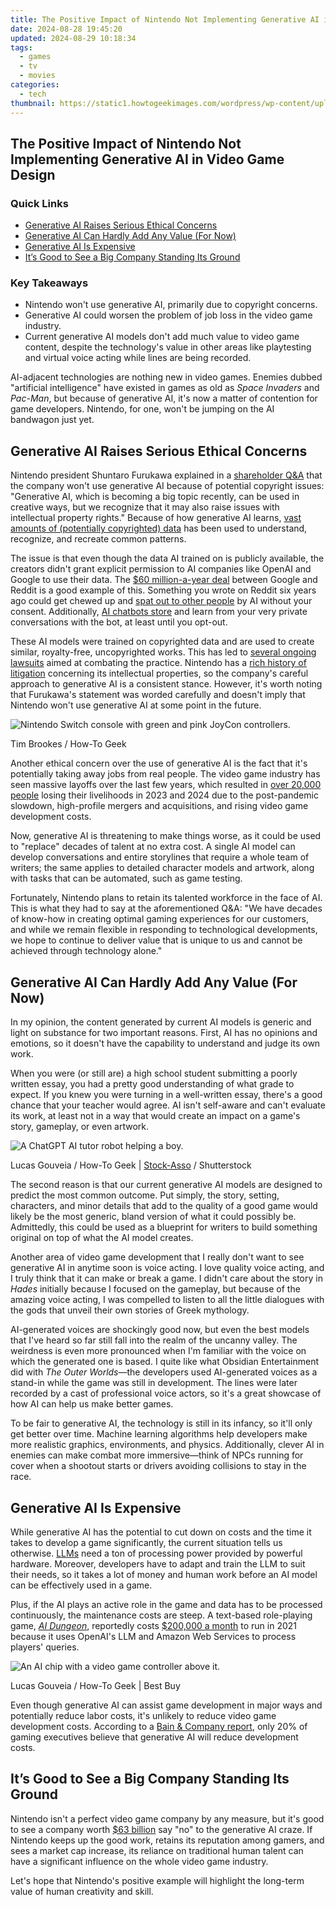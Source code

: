```yaml
---
title: The Positive Impact of Nintendo Not Implementing Generative AI in Video Game Design
date: 2024-08-28 19:45:20
updated: 2024-08-29 10:18:34
tags:
  - games
  - tv
  - movies
categories:
  - tech
thumbnail: https://static1.howtogeekimages.com/wordpress/wp-content/uploads/2024/07/a-woman-in-a-meeting-room-presenting-on-a-screen-to-several-robots.jpg
---
```


## The Positive Impact of Nintendo Not Implementing Generative AI in Video Game Design

### Quick Links

* [Generative AI Raises Serious Ethical Concerns](https://extra-lessons.techidaily.com/in-2024-boost-your-iphone-imagery-with-light-tricks/)
* [Generative AI Can Hardly Add Any Value (For Now)](https://www.howtogeek.com/nintendo-wont-use-generative-ai-in-games-heres-why-thats-a-good-thing/#generative-ai-can-hardly-add-any-value-for-now)
* [Generative AI Is Expensive](https://facebook-video-files.techidaily.com/updated-fb-sounds-unlimited-grab-and-go/)
* [It’s Good to See a Big Company Standing Its Ground](https://on-screen-recording.techidaily.com/updated-which-should-you-use-obs-studio-or-bandicam-for-2024/)

### Key Takeaways

* Nintendo won't use generative AI, primarily due to copyright concerns.
* Generative AI could worsen the problem of job loss in the video game industry.
* Current generative AI models don't add much value to video game content, despite the technology's value in other areas like playtesting and virtual voice acting while lines are being recorded.

 AI-adjacent technologies are nothing new in video games. Enemies dubbed "artificial intelligence" have existed in games as old as _Space Invaders_ and _Pac-Man_, but because of generative AI, it's now a matter of contention for game developers. Nintendo, for one, won't be jumping on the AI bandwagon just yet.

##  Generative AI Raises Serious Ethical Concerns

 Nintendo president Shuntaro Furukawa explained in a [shareholder Q&A](https://www.tweaktown.com/news/99109/nintendo-wont-use-generative-ai-in-its-first-party-games/index.html) that the company won't use generative AI because of potential copyright issues: "Generative AI, which is becoming a big topic recently, can be used in creative ways, but we recognize that it may also raise issues with intellectual property rights." Because of how generative AI learns, [vast amounts of (potentially copyrighted) data](https://youtube-docs.techidaily.com/approved-mastering-timeliness-using-current-events-to-your-advantage/) has been used to understand, recognize, and recreate common patterns.

 The issue is that even though the data AI trained on is publicly available, the creators didn't grant explicit permission to AI companies like OpenAI and Google to use their data. The [$60 million-a-year deal](https://www.inc.com/reuters/google-to-license-reddit-content-to-train-its-ai-models.html) between Google and Reddit is a good example of this. Something you wrote on Reddit six years ago could get chewed up and [spat out to other people](https://hardware-help.techidaily.com/resolving-controller-connectivity-errors-for-xbox-devices-on-older-windows-versions/) by AI without your consent. Additionally, [AI chatbots store](https://win-answers.techidaily.com/ultimate-guide-enhancing-gameplay-by-resolving-stutters-and-increasing-fps-on-the-ascent/) and learn from your very private conversations with the bot, at least until you opt-out.

 These AI models were trained on copyrighted data and are used to create similar, royalty-free, uncopyrighted works. This has led to [several ongoing lawsuits](https://natlawreview.com/article/generative-ai-systems-tee-fair-use-fight) aimed at combating the practice. Nintendo has a [rich history of litigation](https://www.thegamer.com/a-snapshot-of-nintendos-convoluted-legal-history/) concerning its intellectual properties, so the company's careful approach to generative AI is a consistent stance. However, it's worth noting that Furukawa's statement was worded carefully and doesn't imply that Nintendo won't use generative AI at some point in the future.

![Nintendo Switch console with green and pink JoyCon controllers.](https://static1.howtogeekimages.com/wordpress/wp-content/uploads/2023/11/nintendo_switch_green_pink.jpg) 

Tim Brookes / How-To Geek

 Another ethical concern over the use of generative AI is the fact that it's potentially taking away jobs from real people. The video game industry has seen massive layoffs over the last few years, which resulted in [over 20,000 people](https://www.eurogamer.net/games-industry-layoffs-surpass-10000-for-2024-so-far) losing their livelihoods in 2023 and 2024 due to the post-pandemic slowdown, high-profile mergers and acquisitions, and rising video game development costs.

 Now, generative AI is threatening to make things worse, as it could be used to "replace" decades of talent at no extra cost. A single AI model can develop conversations and entire storylines that require a whole team of writers; the same applies to detailed character models and artwork, along with tasks that can be automated, such as game testing.

 Fortunately, Nintendo plans to retain its talented workforce in the face of AI. This is what they had to say at the aforementioned Q&A: "We have decades of know-how in creating optimal gaming experiences for our customers, and while we remain flexible in responding to technological developments, we hope to continue to deliver value that is unique to us and cannot be achieved through technology alone."

##  Generative AI Can Hardly Add Any Value (For Now)

 In my opinion, the content generated by current AI models is generic and light on substance for two important reasons. First, AI has no opinions and emotions, so it doesn't have the capability to understand and judge its own work.

 When you were (or still are) a high school student submitting a poorly written essay, you had a pretty good understanding of what grade to expect. If you knew you were turning in a well-written essay, there's a good chance that your teacher would agree. AI isn't self-aware and can't evaluate its work, at least not in a way that would create an impact on a game's story, gameplay, or even artwork.

![A ChatGPT AI tutor robot helping a boy.](https://static1.howtogeekimages.com/wordpress/wp-content/uploads/2024/07/a-chatgpt-ai-tutor-robot-helping-a-boy.jpg) 

  
Lucas Gouveia / How-To Geek | [Stock-Asso](https://www.shutterstock.com/en/image-photo/innovative-ai-robot-tutor-helping-teenage-2271198751) / Shutterstock

 The second reason is that our current generative AI models are designed to predict the most common outcome. Put simply, the story, setting, characters, and minor details that add to the quality of a good game would likely be the most generic, bland version of what it could possibly be. Admittedly, this could be used as a blueprint for writers to build something original on top of what the AI model creates.

 Another area of video game development that I really don't want to see generative AI in anytime soon is voice acting. I love quality voice acting, and I truly think that it can make or break a game. I didn't care about the story in _Hades_ initially because I focused on the gameplay, but because of the amazing voice acting, I was compelled to listen to all the little dialogues with the gods that unveil their own stories of Greek mythology.

 AI-generated voices are shockingly good now, but even the best models that I've heard so far still fall into the realm of the uncanny valley. The weirdness is even more pronounced when I'm familiar with the voice on which the generated one is based. I quite like what Obsidian Entertainment did with _The Outer Worlds_—the developers used AI-generated voices as a stand-in while the game was still in development. The lines were later recorded by a cast of professional voice actors, so it's a great showcase of how AI can help us make better games.

 To be fair to generative AI, the technology is still in its infancy, so it'll only get better over time. Machine learning algorithms help developers make more realistic graphics, environments, and physics. Additionally, clever AI in enemies can make combat more immersive—think of NPCs running for cover when a shootout starts or drivers avoiding collisions to stay in the race.

##  Generative AI Is Expensive

 While generative AI has the potential to cut down on costs and the time it takes to develop a game significantly, the current situation tells us otherwise. [LLMs](https://extra-support.techidaily.com/2024-approved-picture-perfect-presentation-software-for-impeccable-photo-framing/) need a ton of processing power provided by powerful hardware. Moreover, developers have to adapt and train the LLM to suit their needs, so it takes a lot of money and human work before an AI model can be effectively used in a game.

 Plus, if the AI plays an active role in the game and data has to be processed continuously, the maintenance costs are steep. A text-based role-playing game, [_AI Dungeon_](https://play.aidungeon.com/main/home), reportedly costs [$200,000 a month](https://www.cnbc.com/2023/03/13/chatgpt-and-generative-ai-are-booming-but-at-a-very-expensive-price.html) to run in 2021 because it uses OpenAI's LLM and Amazon Web Services to process players' queries.

![An AI chip with a video game controller above it.](https://static1.howtogeekimages.com/wordpress/wp-content/uploads/2024/05/an-ai-chip-with-a-video-game-controller-above-it.jpg) 

Lucas Gouveia / How-To Geek | Best Buy

 Even though generative AI can assist game development in major ways and potentially reduce labor costs, it's unlikely to reduce video game development costs. According to a [Bain & Company report](https://www.bain.com/about/media-center/press-releases/2023/generative-ai-will-contribute-to-more-than-half-of-video-game-development-within-next-5-to-10-years-finds-bain--company), only 20% of gaming executives believe that generative AI will reduce development costs.

##  It’s Good to See a Big Company Standing Its Ground

 Nintendo isn't a perfect video game company by any measure, but it's good to see a company worth [$63 billion](https://companiesmarketcap.com/nintendo/marketcap/) say "no" to the generative AI craze. If Nintendo keeps up the good work, retains its reputation among gamers, and sees a market cap increase, its reliance on traditional human talent can have a significant influence on the whole video game industry.

 Let's hope that Nintendo's positive example will highlight the long-term value of human creativity and skill.

<ins class="adsbygoogle"
     style="display:block"
     data-ad-format="autorelaxed"
     data-ad-client="ca-pub-7571918770474297"
     data-ad-slot="1223367746"></ins>



<ins class="adsbygoogle"
     style="display:block"
     data-ad-client="ca-pub-7571918770474297"
     data-ad-slot="8358498916"
     data-ad-format="auto"
     data-full-width-responsive="true"></ins>
